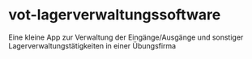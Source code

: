 # vot-lagerverwaltungssoftware
Eine kleine App zur Verwaltung der Eingänge/Ausgänge und sonstiger Lagerverwaltungstätigkeiten in einer Übungsfirma
